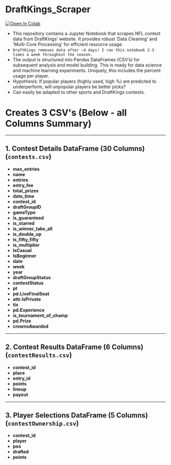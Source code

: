 # DraftKings_Scraper <a target="_blank" href="https://colab.research.google.com/github/JamesChapmanNV/DraftKings_Scraper/blob/main/DraftKingsScraper.ipynb">
  <img src="https://colab.research.google.com/assets/colab-badge.svg" alt="Open In Colab"/>
</a>

- This repository contains a Jupyter Notebook that scrapes NFL contest data from DraftKings' website. It provides robust ‘Data Cleaning’ and ‘Multi-Core Processing’ for efficient resource usage. 
- `DraftKings removes data after ~4 days! I ran this notebook 2-3 times a week throughout the season.`
- The output is structured into Pandas DataFrames (CSV’s)  for subsequent analysis and model building. This is ready for data science and machine learning experiments. Uniquely, this includes the percent usage per player. 
- Hypothesis: If popular players (highly used, high %) are predicted to underperform, will unpopular players be better picks?
- Can easily be adapted to other sports and DraftKings contests.


# Creates 3 CSV's (Below - all Columns Summary)

---

## 1. Contest Details DataFrame (30 Columns) (`contests.csv`)

- **max_entries**  
- **name**  
- **entries**  
- **entry_fee**  
- **total_prizes**  
- **date_time**  
- **contest_id**  
- **draftGroupID**  
- **gameType**  
- **is_guaranteed**  
- **is_starred**  
- **is_winner_take_all**  
- **is_double_up**  
- **is_fifty_fifty**  
- **is_multiplier**  
- **IsCasual**  
- **IsBeginner**  
- **date**  
- **week**  
- **year**  
- **draftGroupStatus**  
- **contestStatus**  
- **pt**  
- **pd.LiveFinalSeat**  
- **attr.IsPrivate**  
- **tix**  
- **pd.Experience**  
- **is_tournament_of_champ**  
- **pd.Prize**  
- **crownsAwarded**

---

## 2. Contest Results DataFrame (6 Columns) (`contestResults.csv`)

- **contest_id**  
- **place**  
- **entry_id**  
- **points**  
- **lineup**  
- **payout**

---

## 3. Player Selections DataFrame (5 Columns) (`contestOwnership.csv`)

- **contest_id**  
- **player**  
- **pos**  
- **drafted**  
- **points**
